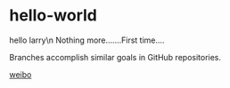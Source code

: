 # hello-world
hello larry\n 
Nothing more.......First time....<br/>
<p>Branches accomplish similar goals in GitHub repositories.</p>
<a href='http://weibo.com/larrry'>weibo</a>

